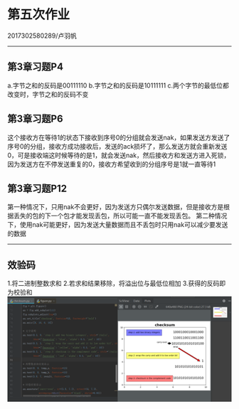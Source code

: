 ﻿# 第五次作业
2017302580289/卢羽帆

------

## 第3章习题P4
a.字节之和的反码是00111110
b.字节之和的反码是10111111
c.两个字节的最低位都改变时，字节之和的反码不变

## 第3章习题P6
这个接收方在等待1的状态下接收到序号0的分组就会发送nak，如果发送方发送了序号0的分组，接收方成功接收后，发送的ack损坏了，那么发送方就会重新发送0，可是接收端这时候等待的是1，就会发送nak，然后接收方和发送方进入死锁，因为发送方在不停发送重复的0，接收方希望收到的分组序号是1就一直等待1

## 第3章习题P12
第一种情况下，只用nak不会更好，因为发送方只偶尔发送数据，但是接收方是根据丢失的包的下一个包才能发现丢包，所以可能一直不能发现丢包。
第二种情况下，使用nak可能更好，因为发送大量数据而且不丢包时只用nak可以减少要发送的数据

------
## 效验码
1.将二进制整数求和
2.若求和结果移除，将溢出位与最低位相加
3.获得的反码即为校验和
![图片](checksum.jpg) 
